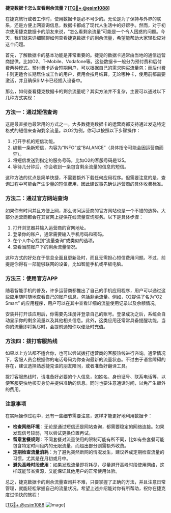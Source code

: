 **捷克数据卡怎么查看剩余流量？[[TG💪+ @esim1088](https://t.me/s/esim1088)]**

在捷克旅行或者工作时，使用数据卡是必不可少的。无论是为了保持与外界的联系，还是方便上网查询信息，数据卡都成了现代人生活中的好帮手。然而，对于初次使用捷克数据卡的朋友来说，“怎么看剩余流量”可能是一个令人困惑的问题。今天，我们就来详细聊聊如何查看捷克数据卡的剩余流量，希望能帮助大家轻松应对这个问题。

首先，了解数据卡的基本功能是非常重要的。捷克的数据卡通常由当地的通信运营商提供，比如O2、T-Mobile、Vodafone等。这些数据卡一般分为预付费和后付费两种模式。预付费卡适合短期用户，可以根据自己的需求购买流量包；而后付费卡则更适合长期居住或工作的用户，费用会按月结算。无论哪种卡，使用前都需要激活，并且确保SIM卡已经插入设备中。

那么，如何查看捷克数据卡的剩余流量呢？其实方法并不复杂，主要可以通过以下几种方式实现：

### 方法一：通过短信查询

这是最直接也最常用的方式之一。大多数捷克数据卡的运营商都支持通过发送特定格式的短信来查询剩余流量。以O2为例，你可以按照以下步骤操作：

1. 打开手机的短信功能。
2. 编辑一条新短信，内容为“INFO”或“BALANCE”（具体指令可能会因运营商而异）。
3. 将短信发送到指定的服务号码，比如O2的客服号码是125。
4. 等待几分钟后，你会收到一条包含剩余流量的信息的短信。

这种方法的优点是简单快捷，不需要额外下载任何应用程序。但需要注意的是，查询过程中可能会产生少量的短信费用，因此建议事先确认运营商的具体收费标准。

### 方法二：通过官方网站查询

如果你有时间并且方便上网，那么访问运营商的官方网站也是一个不错的选择。大部分运营商都会在其官网上提供在线流量查询服务。以下是具体步骤：

1. 打开浏览器并输入运营商的官网地址。
2. 登录你的账户，通常需要输入手机号码和密码。
3. 在个人中心找到“流量查询”或类似的选项。
4. 查看当前账户下的剩余流量情况。

这种方式的好处在于信息全面且更新及时，而且无需担心短信费用问题。不过，前提是你得有一部能够联网的设备，比如智能手机或平板电脑。

### 方法三：使用官方APP

随着智能手机的普及，许多运营商都推出了自己的手机应用程序，用户可以通过这些应用随时随地查看自己的账户信息，包括剩余流量。例如，O2提供了名为“O2 Smart” 的应用程序，用户可以在其中查看详细的流量使用记录以及余额情况。

安装并打开该应用后，你需要先注册并登录自己的账号。登录成功之后，系统会自动显示你的剩余流量以及其他相关信息。此外，这类应用还常常具备提醒功能，当你的流量即将耗尽时，会提前通知你以便及时充值。

### 方法四：拨打客服热线

如果以上方法都不适合你，也可以尝试拨打运营商的客服热线进行咨询。通常情况下，客服人员会根据你的电话号码为你查询最新的流量状态。不过由于语言障碍的存在，建议选择熟悉捷克语的朋友陪同，或者准备好翻译工具。

拨打客服热线时，请准备好必要的个人信息，如姓名、身份证号、联系电话等，以便客服更快地核实身份并提供准确的信息。同时也要注意通话时间，以免产生额外的费用。

### 注意事项

在实际操作过程中，还有一些细节需要注意，这样才能更好地利用数据卡：

- **检查网络环境**：无论是通过短信还是网站查询，都需要稳定的网络连接。如果发现信号较弱，可以尝试更换位置再试。
- **留意套餐规则**：不同套餐对流量使用的限制可能有所不同，比如有些套餐可能包含特定时间段内的无限流量，而超出部分则需额外收费。
- **定期检查流量消耗**：为了避免突然断网的情况发生，建议养成定期检查流量的习惯，尤其是在月初或月中。
- **避免高峰时段使用**：如果发现流量即将耗尽，尽量避开高峰时段使用网络，这样既能节省资源，又能保证其他用户的正常使用体验。

总之，捷克数据卡的剩余流量查询并不难，只要掌握了正确的方法，并且注意日常管理，就能轻松掌握自己的流量状况。希望上述介绍能对你有所帮助，祝你在捷克度过愉快的旅程！

[[TG💪+ @esim1088](https://t.me/s/esim1088) ![Image](https://i.postimg.cc/4NQfJmqS/Snipaste-2025-05-13-00-14-12.png)]